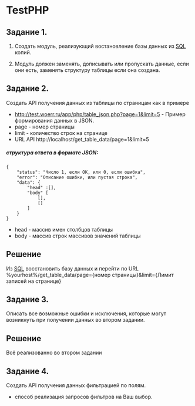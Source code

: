 # TestPHP

## Задание 1.

1. Создать модуль, реализующий востановление базы данных из [SQL](https://github.com/Aleksei-Matveev/TestPHP/SQL) копий.

2. Модуль должен заменять, дописывать или пропускать данные, если они есть, заменять структуру таблицы если она создана.

## Задание 2.
  Создать API получения данных из таблицы по страницам как в примере
- http://test.woerr.ru/app/php/table_json.php?page=1&limit=5 - Пример формирования данных в JSON.
- page - номер страницы
- limit - количество строк на странице
- URL API http://localhost/get_table_data/page=1&limit=5

##### структура ответа в формате JSON:
```(json)
{
    "status": "Число 1, если ОК, или 0, если ошибка",
    "error": "Описание ошибки, или пустая строка",
    "data": {
        "head" :[],
        "body" [
            [],
            []
        ]
    }
}
```
- head - массив имен столбцов таблицы
- body - массив строк массивов значений таблицы

## Решение 

Из [SQL](https://github.com/Aleksei-Matveev/TestPHP/tree/main/SQL) восстановить базу данных и перейти по URL %yourhost%/get_table_data/page={номер страницы}&limit={Лимит записей на странице}


## Задание 3.
  Описать все возможные ошибки и исключения, которые могут возникнуть при получении данных во втором задании.

## Решение
Всё реализованно во втором задании


## Задание 4.
  Создать API получения данных фильтрацией по полям.
- способ реализация запросов фильтров на Ваш выбор.

